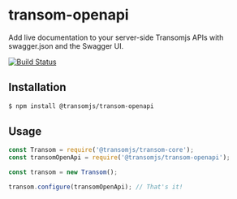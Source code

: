 # transom-openapi
Add live documentation to your server-side Transomjs APIs with swagger.json and the Swagger UI.

[![Build Status](https://travis-ci.org/transomjs/transom-openapi.svg?branch=master)](https://travis-ci.org/transomjs/transom-openapi)


## Installation

```bash
$ npm install @transomjs/transom-openapi
```

## Usage
```javascript
const Transom = require('@transomjs/transom-core');
const transomOpenApi = require('@transomjs/transom-openapi');

const transom = new Transom();

transom.configure(transomOpenApi); // That's it!
```
